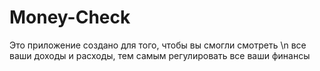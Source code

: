 # Money-Check
Это приложение создано для того, чтобы вы смогли смотреть \n все ваши доходы и расходы, тем самым регулировать все ваши финансы
